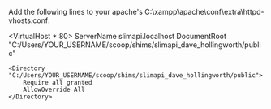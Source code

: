 Add the following lines to your apache's C:\xampp\apache\conf\extra\httpd-vhosts.conf:

<VirtualHost *:80>
    ServerName slimapi.localhost
    DocumentRoot "C:/Users/YOUR_USERNAME/scoop/shims/slimapi_dave_hollingworth/public"

    <Directory "C:/Users/YOUR_USERNAME/scoop/shims/slimapi_dave_hollingworth/public">
        Require all granted
        AllowOverride All
    </Directory>
</VirtualHost>
